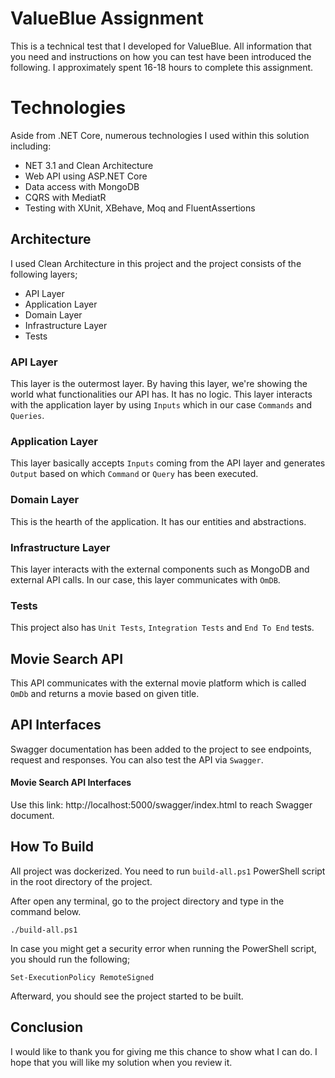 ﻿# ValueBlue Assignment
This is a technical test that I developed for ValueBlue. All information that you need and instructions on how you can test have been introduced the following.
I approximately spent 16-18 hours to complete this assignment.

# Technologies
Aside from .NET Core, numerous technologies I used within this solution including:

- NET 3.1 and Clean Architecture
- Web API using ASP.NET Core
- Data access with MongoDB
- CQRS with MediatR
- Testing with XUnit, XBehave, Moq and FluentAssertions

## Architecture
I used Clean Architecture in this project and the project consists of the following layers;

- API Layer
- Application Layer
- Domain Layer
- Infrastructure Layer
- Tests

### API Layer
This layer is the outermost layer. By having this layer, we're showing the world what functionalities our API has. It has no logic. This layer interacts with the application layer by using `Inputs` which in our case `Commands` and `Queries`.

### Application Layer
This layer basically accepts `Inputs` coming from the API layer and generates `Output` based on which `Command` or `Query` has been executed.

### Domain Layer
This is the hearth of the application. It has our entities and abstractions.

### Infrastructure Layer
This layer interacts with the external components such as MongoDB and external API calls. In our case, this layer communicates with `OmDB`.

### Tests
This project also has `Unit Tests`, `Integration Tests` and `End To End` tests. 

## Movie Search API
This API communicates with the external movie platform which is called `OmDb` and returns a movie based on given title.

## API Interfaces
Swagger documentation has been added to the project to see endpoints, request and responses. You can also test the API via `Swagger`.

#### Movie Search API Interfaces
Use this link: http://localhost:5000/swagger/index.html to reach Swagger document.

## How To Build
All project was dockerized. You need to run `build-all.ps1` PowerShell script in the root directory of the project.

After open any terminal, go to the project directory and type in the command below.

`./build-all.ps1`

In case you might get a security error when running the PowerShell script, you should run the following;

`Set-ExecutionPolicy RemoteSigned`

Afterward, you should see the project started to be built.

## Conclusion
I would like to thank you for giving me this chance to show what I can do. I hope that you will like my solution when you review it.
